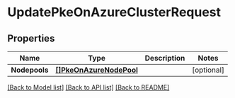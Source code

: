 # UpdatePkeOnAzureClusterRequest

## Properties
Name | Type | Description | Notes
------------ | ------------- | ------------- | -------------
**Nodepools** | [**[]PkeOnAzureNodePool**](PKEOnAzureNodePool.md) |  | [optional] 

[[Back to Model list]](../README.md#documentation-for-models) [[Back to API list]](../README.md#documentation-for-api-endpoints) [[Back to README]](../README.md)


